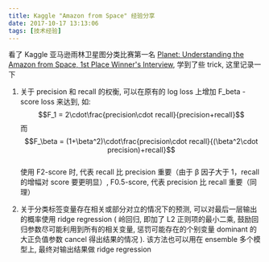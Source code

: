 ```yaml
---
title: Kaggle "Amazon from Space" 经验分享
date: 2017-10-17 13:13:06
tags: [技术经验]
---
```

看了 Kaggle 亚马逊雨林卫星图分类比赛第一名 [Planet: Understanding the Amazon from Space, 1st Place Winner's Interview](http://blog.kaggle.com/2017/10/17/planet-understanding-the-amazon-from-space-1st-place-winners-interview/), 学到了些 trick, 这里记录一下  
<!--more-->
1. 关于 precision 和 recall 的权衡, 可以在原有的 log loss 上增加 F_beta - score loss 来达到, 如:
$$F_1 = 2\cdot\frac{precision\cdot recall}{precision+recall}$$
而
$$F_\beta = (1+\beta^2)\cdot\frac{precision\cdot recall}{(\beta^2\cdot precision)+recall}$$  
使用 F2-score 时, 代表 recall 比 precision 重要（由于 β 因子大于 1，recall 的增幅对 score 要更明显）, F0.5-score, 代表 precision 比 recall 重要（同理）  

2. 关于分类标签变量存在相关或部分对立的情况下的预测, 可以对最后一层输出的概率使用 ridge regression ( 岭回归, 即加了 L2 正则项的最小二乘, 鼓励回归参数尽可能利用到所有的相关变量, 惩罚可能存在的个别变量 dominant 的大正负值参数 cancel 得出结果的情况 ). 该方法也可以用在 ensemble 多个模型上, 最终对输出结果做 ridge regression





